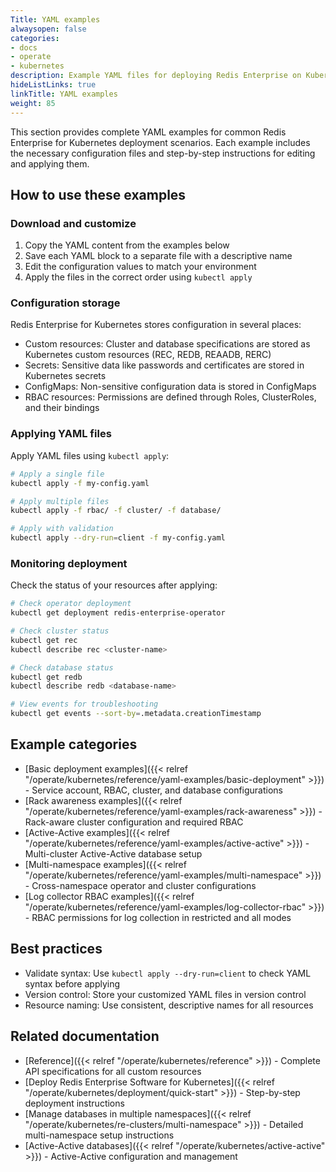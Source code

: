 ```yaml
---
Title: YAML examples
alwaysopen: false
categories:
- docs
- operate
- kubernetes
description: Example YAML files for deploying Redis Enterprise on Kubernetes with different configurations.
hideListLinks: true
linkTitle: YAML examples
weight: 85
---
```


This section provides complete YAML examples for common Redis Enterprise for Kubernetes deployment scenarios. Each example includes the necessary configuration files and step-by-step instructions for editing and applying them.

## How to use these examples

### Download and customize

1. Copy the YAML content from the examples below
2. Save each YAML block to a separate file with a descriptive name
3. Edit the configuration values to match your environment
4. Apply the files in the correct order using `kubectl apply`

### Configuration storage

Redis Enterprise for Kubernetes stores configuration in several places:

- Custom resources: Cluster and database specifications are stored as Kubernetes custom resources (REC, REDB, REAADB, RERC)
- Secrets: Sensitive data like passwords and certificates are stored in Kubernetes secrets
- ConfigMaps: Non-sensitive configuration data is stored in ConfigMaps
- RBAC resources: Permissions are defined through Roles, ClusterRoles, and their bindings

### Applying YAML files

Apply YAML files using `kubectl apply`:

```bash
# Apply a single file
kubectl apply -f my-config.yaml

# Apply multiple files
kubectl apply -f rbac/ -f cluster/ -f database/

# Apply with validation
kubectl apply --dry-run=client -f my-config.yaml
```

### Monitoring deployment

Check the status of your resources after applying:

```bash
# Check operator deployment
kubectl get deployment redis-enterprise-operator

# Check cluster status
kubectl get rec
kubectl describe rec <cluster-name>

# Check database status
kubectl get redb
kubectl describe redb <database-name>

# View events for troubleshooting
kubectl get events --sort-by=.metadata.creationTimestamp
```

## Example categories

- [Basic deployment examples]({{< relref "/operate/kubernetes/reference/yaml-examples/basic-deployment" >}}) - Service account, RBAC, cluster, and database configurations
- [Rack awareness examples]({{< relref "/operate/kubernetes/reference/yaml-examples/rack-awareness" >}}) - Rack-aware cluster configuration and required RBAC
- [Active-Active examples]({{< relref "/operate/kubernetes/reference/yaml-examples/active-active" >}}) - Multi-cluster Active-Active database setup
- [Multi-namespace examples]({{< relref "/operate/kubernetes/reference/yaml-examples/multi-namespace" >}}) - Cross-namespace operator and cluster configurations
- [Log collector RBAC examples]({{< relref "/operate/kubernetes/reference/yaml-examples/log-collector-rbac" >}}) - RBAC permissions for log collection in restricted and all modes

## Best practices

- Validate syntax: Use `kubectl apply --dry-run=client` to check YAML syntax before applying
- Version control: Store your customized YAML files in version control
- Resource naming: Use consistent, descriptive names for all resources

## Related documentation

- [Reference]({{< relref "/operate/kubernetes/reference" >}}) - Complete API specifications for all custom resources
- [Deploy Redis Enterprise Software for Kubernetes]({{< relref "/operate/kubernetes/deployment/quick-start" >}}) - Step-by-step deployment instructions
- [Manage databases in multiple namespaces]({{< relref "/operate/kubernetes/re-clusters/multi-namespace" >}}) - Detailed multi-namespace setup instructions
- [Active-Active databases]({{< relref "/operate/kubernetes/active-active" >}}) - Active-Active configuration and management
